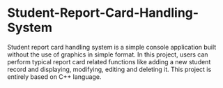 # Student-Report-Card-Handling-System
Student report card handling system is a simple console application built without the use of graphics in simple format. In this project, users can perform typical report card related functions like adding a new student record and displaying, modifying, editing and deleting it. This project is entirely based on C++ language.
